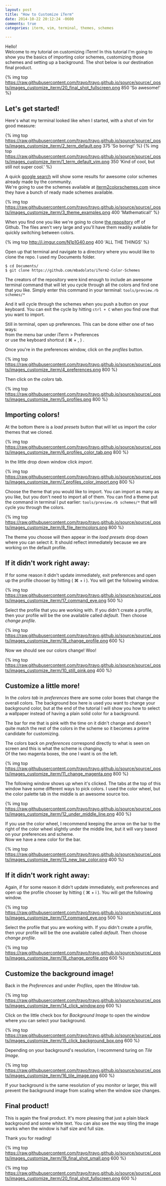 ```yaml
---
layout: post
title: "How to Customize iTerm"
date: 2014-10-22 20:12:24 -0600
comments: true
categories: iterm, vim, terminal, themes, schemes

---
```


Hello!  
Welcome to my tutorial on customizing iTerm!
In this tutorial I'm going to show you the basics of importing color schemes,
customizing those schemes and setting up a background. The shot below is our
destination final product.

{% img top https://raw.githubusercontent.com/trayo/trayo.github.io/source/source/_posts/images_customize_iterm/20_final_shot_fullscreen.png 850 'So awesome!' %}



## Let's get started!

Here's what my terminal looked like when I started, with a shot of vim for good measure:

{% img top https://raw.githubusercontent.com/trayo/trayo.github.io/source/source/_posts/images_customize_iterm/2_term_default.png 375 'So boring!' %}
{% img top https://raw.githubusercontent.com/trayo/trayo.github.io/source/source/_posts/images_customize_iterm/1_term_default_vim.png 350 'Kind of cool, but still not super cool.' %}


A quick [google search](http://goo.gl/Y1A32Q) will show some
results for awesome color schemes already made by the community.  
We're going to use the schemes available at [iterm2colorschemes.com](http://iterm2colorschemes.com/)
since they have a bunch of ready made schemes available.


{% img top https://raw.githubusercontent.com/trayo/trayo.github.io/source/source/_posts/images_customize_iterm/3_theme_examples.png 400 'Mathematical!' %}


When you find one you like we're going to clone
[the repository](https://github.com/mbadolato/iTerm2-Color-Schemes) off of Github. The files
aren't very large and you'll have them readily available for quickly switching between colors.


{% img top http://i.imgur.com/N1p1G40.png 400 'ALL THE THINGS' %}


Open up that terminal and navigate to a directory where you would like to clone the repo.
I used my Documents folder.


```
$ cd Documents/  
$ git clone https://github.com/mbadolato/iTerm2-Color-Schemes  
```

The creators of the repository were kind enough to include an awesome terminal command
that will let you cycle through all the colors and find one that you like. Simply
enter this command in your terminal:
`tools/preview.rb schemes/*`

And it will cycle through the schemes when you push a button on your keyboard. You can
exit the cycle by hitting `ctrl + C` when you find one that you want to import.


Still in terminal, open up preferences. This can be done either one of two ways:  
from the menu bar under iTerm > Preferences  
or use the keyboard shortcut ( ⌘ + , ) .


Once you're in the preferences window, click on the *profiles* button.


{% img top https://raw.githubusercontent.com/trayo/trayo.github.io/source/source/_posts/images_customize_iterm/4_preferences.png 800 %}


Then click on the *colors* tab.


{% img top https://raw.githubusercontent.com/trayo/trayo.github.io/source/source/_posts/images_customize_iterm/5_profiles.png 800 %}


## Importing colors!


At the bottom there is a *load presets* button that will let us import the color themes
that we cloned.


{% img top https://raw.githubusercontent.com/trayo/trayo.github.io/source/source/_posts/images_customize_iterm/6_profiles_color_tab.png 800 %}


In the little drop down window click *import*.


{% img top https://raw.githubusercontent.com/trayo/trayo.github.io/source/source/_posts/images_customize_iterm/7_profiles_color_import.png 800 %}


Choose the theme that you would like to import. You can import as
many as you like, but you don't need to import all of them. You can
find a theme put the command in terminal I put earlier:
`tools/preview.rb schemes/*`
that will cycle you through the colors.


{% img top https://raw.githubusercontent.com/trayo/trayo.github.io/source/source/_posts/images_customize_iterm/8_file_itermcolors.png 800 %}


The theme you choose will then appear in the *load presets* drop down where you can select it.
It should reflect immediately because we are working on the default profile.


## If it didn't work right away:


If for some reason it didn't update immediately, exit preferences and open up the profile
chooser by hitting ( ⌘ + i ). You will get the following window.  


{% img top https://raw.githubusercontent.com/trayo/trayo.github.io/source/source/_posts/images_customize_iterm/17_command_eye.png 500 %}


Select the profile that you are working with. If you didn't create a profile, then your
profile will be the one available called *default*. Then choose *change profile*.


{% img top https://raw.githubusercontent.com/trayo/trayo.github.io/source/source/_posts/images_customize_iterm/18_change_profile.png 600 %}


Now we should see our colors change! Woo!


{% img top https://raw.githubusercontent.com/trayo/trayo.github.io/source/source/_posts/images_customize_iterm/10_still_pink.png 400 %}


## Customize a little more!


In the *colors tab* in *preferences* there are some color boxes that change the overall
colors. The background box here is used you want to change your background color, but at the end of the tutorial I
will show you how to select a wallpaper instead of having a plain solid color for a background.  


The bar for me that is pink with the time on it didn't change and doesn't quite match the rest
of the colors in the scheme so it becomes a prime candidate for customizing.


The colors back on *preferences* correspond directly to what is seen on screen and this is what
the scheme is changing.  
Of the two magenta boxes, the one I want is on the left.


{% img top https://raw.githubusercontent.com/trayo/trayo.github.io/source/source/_posts/images_customize_iterm/11_change_magenta.png 800 %}


The following window shows up when it's clicked. The tabs at the top of this window have some
different ways to pick colors. I used the color wheel, but the color palette tab in the middle
is an awesome source too.  


{% img top https://raw.githubusercontent.com/trayo/trayo.github.io/source/source/_posts/images_customize_iterm/12_under_middle_line.png 400 %}


If you use the color wheel, I recommend keeping the arrow on the bar to the right of the color
wheel slightly under the middle line, but it will vary based on your preferences and scheme.  
Now we have a new color for the bar.


{% img top https://raw.githubusercontent.com/trayo/trayo.github.io/source/source/_posts/images_customize_iterm/13_new_bar_color.png 400 %}


## If it didn't work right away:


Again, if for some reason it didn't update immediately, exit preferences and open up the profile
chooser by hitting ( ⌘ + i ). You will get the following window.  


{% img top https://raw.githubusercontent.com/trayo/trayo.github.io/source/source/_posts/images_customize_iterm/17_command_eye.png 500 %}


Select the profile that you are working with. If you didn't create a profile, then your
profile will be the one available called *default*. Then choose *change profile*.


{% img top https://raw.githubusercontent.com/trayo/trayo.github.io/source/source/_posts/images_customize_iterm/18_change_profile.png 600 %}


## Customize the background image!


Back in the *Preferences* and under *Profiles*, open the *Window* tab.


{% img top https://raw.githubusercontent.com/trayo/trayo.github.io/source/source/_posts/images_customize_iterm/14_click_window.png 600 %}


Click on the little check box for *Background Image* to open the window where you can select your background.


{% img top https://raw.githubusercontent.com/trayo/trayo.github.io/source/source/_posts/images_customize_iterm/15_click_background_box.png 600 %}


Depending on your background's resolution, I recommend turing on *Tile Image*.


{% img top https://raw.githubusercontent.com/trayo/trayo.github.io/source/source/_posts/images_customize_iterm/16_tile_image.png 600 %}


If your background is the same resolution of you monitor or larger, this will prevent the background image from scaling when the window size changes.


## Final product!


This is again the final product. It's more pleasing that just a plain black background and some white text.
You can also see the way tiling the image works when the window is half size and full size.  


Thank you for reading!


{% img top https://raw.githubusercontent.com/trayo/trayo.github.io/source/source/_posts/images_customize_iterm/19_final_shot_small.png 600 %}


{% img top https://raw.githubusercontent.com/trayo/trayo.github.io/source/source/_posts/images_customize_iterm/20_final_shot_fullscreen.png 600 %}
